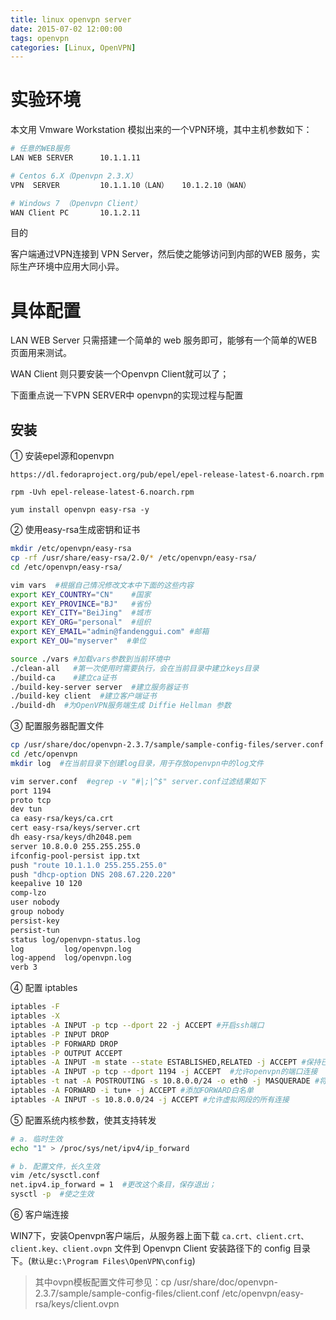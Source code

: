 ```yaml
---
title: linux openvpn server
date: 2015-07-02 12:00:00
tags: openvpn
categories: [Linux, OpenVPN]
---
```


# 实验环境
本文用 Vmware Workstation 模拟出来的一个VPN环境，其中主机参数如下：
```bash
# 任意的WEB服务
LAN WEB SERVER      10.1.1.11

# Centos 6.X（Openvpn 2.3.X）  
VPN  SERVER         10.1.1.10（LAN）   10.1.2.10（WAN）

# Windows 7 （Openvpn Client）
WAN Client PC       10.1.2.11
```

<!--more-->

目的

客户端通过VPN连接到 VPN Server，然后使之能够访问到内部的WEB 服务，实际生产环境中应用大同小异。

# 具体配置

LAN WEB Server 只需搭建一个简单的 web 服务即可，能够有一个简单的WEB页面用来测试。

WAN Client 则只要安装一个Openvpn Client就可以了；

下面重点说一下VPN SERVER中 openvpn的实现过程与配置

## 安装

① 安装epel源和openvpn

```
https://dl.fedoraproject.org/pub/epel/epel-release-latest-6.noarch.rpm

rpm -Uvh epel-release-latest-6.noarch.rpm

yum install openvpn easy-rsa -y
```

② 使用easy-rsa生成密钥和证书
```bash
mkdir /etc/openvpn/easy-rsa
cp -rf /usr/share/easy-rsa/2.0/* /etc/openvpn/easy-rsa/
cd /etc/openvpn/easy-rsa/

vim vars  #根据自己情况修改文本中下面的这些内容
export KEY_COUNTRY="CN"    #国家
export KEY_PROVINCE="BJ"   #省份
export KEY_CITY="BeiJing"  #城市
export KEY_ORG="personal"  #组织
export KEY_EMAIL="admin@fandenggui.com" #邮箱
export KEY_OU="myserver"  #单位

source ./vars #加载vars参数到当前环境中
./clean-all   #第一次使用时需要执行，会在当前目录中建立keys目录 
./build-ca    #建立ca证书
./build-key-server server  #建立服务器证书
./build-key client  #建立客户端证书
./build-dh  #为OpenVPN服务端生成 Diffie Hellman 参数
```

③ 配置服务器配置文件
```bash
cp /usr/share/doc/openvpn-2.3.7/sample/sample-config-files/server.conf /etc/openvpn/
cd /etc/openvpn
mkdir log  #在当前目录下创建log目录，用于存放openvpn中的log文件

vim server.conf  #egrep -v "#|;|^$" server.conf过滤结果如下
port 1194
proto tcp
dev tun
ca easy-rsa/keys/ca.crt
cert easy-rsa/keys/server.crt
dh easy-rsa/keys/dh2048.pem
server 10.8.0.0 255.255.255.0
ifconfig-pool-persist ipp.txt
push "route 10.1.1.0 255.255.255.0"
push "dhcp-option DNS 208.67.220.220"
keepalive 10 120
comp-lzo
user nobody
group nobody
persist-key
persist-tun
status log/openvpn-status.log
log         log/openvpn.log
log-append  log/openvpn.log
verb 3   
```

④ 配置 iptables
```bash
iptables -F
iptables -X
iptables -A INPUT -p tcp --dport 22 -j ACCEPT #开启ssh端口
iptables -P INPUT DROP 
iptables -P FORWARD DROP 
iptables -P OUTPUT ACCEPT 
iptables -A INPUT -m state --state ESTABLISHED,RELATED -j ACCEPT #保持已经建立的连接
iptables -A INPUT -p tcp --dport 1194 -j ACCEPT  #允许openvpn的端口连接 
iptables -t nat -A POSTROUTING -s 10.8.0.0/24 -o eth0 -j MASQUERADE #将所有10.8.0.0网段的包转发到eth0口
iptables -A FORWARD -i tun+ -j ACCEPT #添加FORWARD白名单
iptables -A INPUT -s 10.8.0.0/24 -j ACCEPT #允许虚拟网段的所有连接
```

⑤ 配置系统内核参数，使其支持转发
```bash
# a. 临时生效
echo "1" > /proc/sys/net/ipv4/ip_forward  

# b. 配置文件，长久生效
vim /etc/sysctl.conf
net.ipv4.ip_forward = 1  #更改这个条目，保存退出；
sysctl -p  #使之生效
```

⑥ 客户端连接

WIN7下，安装Openvpn客户端后，从服务器上面下载 `ca.crt、client.crt、client.key、client.ovpn` 文件到 Openvpn Client 安装路径下的 config 目录下。(`默认是c:\Program Files\OpenVPN\config`)

> 其中ovpn模板配置文件可参见：cp /usr/share/doc/openvpn-2.3.7/sample/sample-config-files/client.conf /etc/openvpn/easy-rsa/keys/client.ovpn

